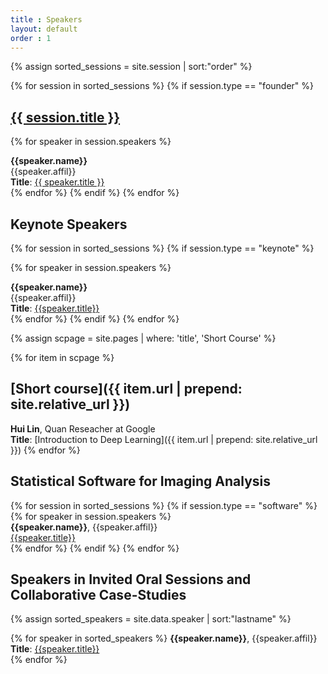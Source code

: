 ```yaml
---
title : Speakers
layout: default
order : 1
---
```


{% assign sorted_sessions = site.session | sort:"order" %}

<!-- Founder's talk -->

{% for session in sorted_sessions %}
  {% if session.type == "founder" %}
  <h2>
    <a href="{{ session.url | prepend: site.relative_url }}">
      {{ session.title }}
    </a>
  </h2>

  {% for speaker in session.speakers %}
  
  <b>{{speaker.name}}</b><br/>
    {{speaker.affil}} <br/> 
  <b>Title</b>: <a href="{{ session.url | prepend: site.relative_url }}"> {{ speaker.title }} </a><br/>
  {% endfor %}
  {% endif %}
{% endfor %}

<!-- Keynote talk -->

## Keynote Speakers

{% for session in sorted_sessions %}
  {% if session.type == "keynote" %}
  <!-- <h2>
    <a href="{{ session.url | prepend: site.relative_url }}">
      {{ session.title }}
    </a>
  </h2> -->

  {% for speaker in session.speakers %}
  
  
  <b>{{speaker.name}}</b><br/>
    {{speaker.affil}} <br/> 
  <b>Title</b>: <a href="{{ session.url | prepend: site.relative_url }}">{{speaker.title}}</a> <br/>
  {% endfor %}
  {% endif %}
{% endfor %}


<!-- Short course -->


{% assign scpage = site.pages | where: 'title', 'Short Course' %}

{% for item in scpage %}
## [Short course]({{ item.url | prepend: site.relative_url }})
<b>Hui Lin</b>, Quan Reseacher at Google <br/>
<b>Title</b>: [Introduction to Deep Learning]({{ item.url | prepend: site.relative_url }})
{% endfor %}


<!-- Software -->

## Statistical Software for Imaging Analysis

{% for session in sorted_sessions %}
  {% if session.type == "software" %}
  {% for speaker in session.speakers %}   
  <b>{{speaker.name}}</b>, {{speaker.affil}} <br/> 
  <a href="{{ session.url | prepend: site.relative_url }}"> {{speaker.title}} </a><br/>
  {% endfor %}
  {% endif %}
{% endfor %}

<!-- Invited -->

## Speakers in Invited Oral Sessions and Collaborative Case-Studies 

{% assign sorted_speakers = site.data.speaker | sort:"lastname" %}

{% for speaker in sorted_speakers %}
  <b>{{speaker.name}}</b>, {{speaker.affil}} <br/> 
  <b>Title</b>: <a href="{{site.relative_url}}/sessions/ses-{{ speaker.ID | downcase }}.html"> {{speaker.title}} </a><br/>
{% endfor %}

